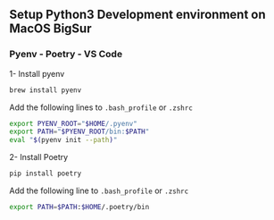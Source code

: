 ## Setup Python3 Development environment on MacOS BigSur

### Pyenv - Poetry - VS Code

1- Install pyenv

```bash
brew install pyenv
```

Add the following lines to `.bash_profile` or `.zshrc`

```bash
export PYENV_ROOT="$HOME/.pyenv"
export PATH="$PYENV_ROOT/bin:$PATH"
eval "$(pyenv init --path)"
```

2- Install Poetry

```bash
pip install poetry
```
Add the following line to `.bash_profile` or `.zshrc`

```bash
export PATH=$PATH:$HOME/.poetry/bin
```
